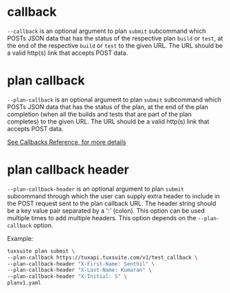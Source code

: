 
# callback

`--callback` is an optional argument to plan `submit` subcommand which POSTs JSON data that has
the status of the respective plan `build` or `test`, at the end of the respective `build` or `test` to the given URL. The
URL should be a valid http(s) link that accepts POST data.

# plan callback

`--plan-callback` is an optional argument to plan `submit` subcommand
which POSTs JSON data that has the status of the plan, at the end of
the plan completion (when all the builds and tests that are part of
the plan completes) to the given URL. The URL should be a valid
http(s) link that accepts POST data.

[See Callbacks Reference, for more details](../../callbacks.md)

# plan callback header

`--plan-callback-header` is an optional argument to plan `submit`
subcommand through which the user can supply extra header to include
in the POST request sent to the plan callback URL. The header string
should be a key value pair separated by a ':' (colon). This option can
be used multiple times to add multiple headers. This option depends on
the `--plan-callback` option.

Example:

```sh
tuxsuite plan submit \
--plan-callback https://tuxapi.tuxsuite.com/v1/test_callback \
--plan-callback-header "X-First-Name: Senthil" \
--plan-callback-header "X-Last-Name: Kumaran" \
--plan-callback-header "X-Initial: S" \
planv1.yaml
```
